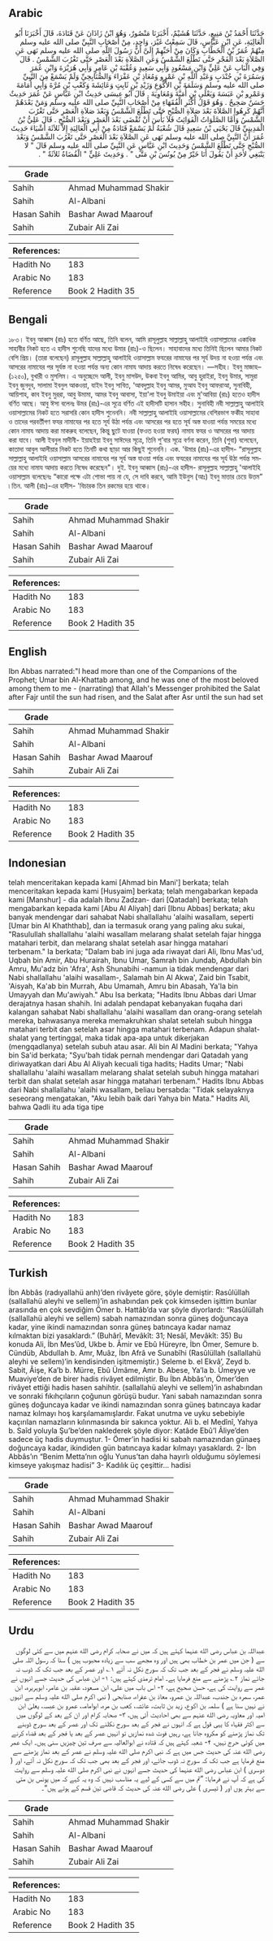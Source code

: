 ## Arabic


<div dir="rtl" lang="ar" style={{fontSize:'larger',backgroundColor:'#f8f9fa',padding:20}}>
حَدَّثَنَا أَحْمَدُ بْنُ مَنِيعٍ، حَدَّثَنَا هُشَيْمٌ، أَخْبَرَنَا مَنْصُورٌ، وَهُوَ ابْنُ زَاذَانَ عَنْ قَتَادَةَ، قَالَ أَخْبَرَنَا أَبُو الْعَالِيَةِ، عَنِ ابْنِ عَبَّاسٍ، قَالَ سَمِعْتُ غَيْرَ، وَاحِدٍ، مِنْ أَصْحَابِ النَّبِيِّ صلى الله عليه وسلم مِنْهُمْ عُمَرُ بْنُ الْخَطَّابِ وَكَانَ مِنْ أَحَبِّهِمْ إِلَىَّ أَنَّ رَسُولَ اللَّهِ صلى الله عليه وسلم نَهَى عَنِ الصَّلاَةِ بَعْدَ الْفَجْرِ حَتَّى تَطْلُعَ الشَّمْسُ وَعَنِ الصَّلاَةِ بَعْدَ الْعَصْرِ حَتَّى تَغْرُبَ الشَّمْسُ ‏.‏ قَالَ وَفِي الْبَابِ عَنْ عَلِيٍّ وَابْنِ مَسْعُودٍ وَأَبِي سَعِيدٍ وَعُقْبَةَ بْنِ عَامِرٍ وَأَبِي هُرَيْرَةَ وَابْنِ عُمَرَ وَسَمُرَةَ بْنِ جُنْدَبٍ وَعَبْدِ اللَّهِ بْنِ عَمْرٍو وَمُعَاذِ بْنِ عَفْرَاءَ وَالصُّنَابِحِيِّ وَلَمْ يَسْمَعْ مِنَ النَّبِيِّ صلى الله عليه وسلم وَسَلَمَةَ بْنِ الأَكْوَعِ وَزَيْدِ بْنِ ثَابِتٍ وَعَائِشَةَ وَكَعْبِ بْنِ مُرَّةَ وَأَبِي أُمَامَةَ وَعَمْرِو بْنِ عَبَسَةَ وَيَعْلَى بْنِ أُمَيَّةَ وَمُعَاوِيَةَ ‏.‏ قَالَ أَبُو عِيسَى حَدِيثُ ابْنِ عَبَّاسٍ عَنْ عُمَرَ حَدِيثٌ حَسَنٌ صَحِيحٌ ‏.‏ وَهُوَ قَوْلُ أَكْثَرِ الْفُقَهَاءِ مِنْ أَصْحَابِ النَّبِيِّ صلى الله عليه وسلم وَمَنْ بَعْدَهُمْ أَنَّهُمْ كَرِهُوا الصَّلاَةَ بَعْدَ صَلاَةِ الصُّبْحِ حَتَّى تَطْلُعَ الشَّمْسُ وَبَعْدَ صَلاَةِ الْعَصْرِ حَتَّى تَغْرُبَ الشَّمْسُ وَأَمَّا الصَّلَوَاتُ الْفَوَائِتُ فَلاَ بَأْسَ أَنْ تُقْضَى بَعْدَ الْعَصْرِ وَبَعْدَ الصُّبْحِ ‏.‏ قَالَ عَلِيُّ بْنُ الْمَدِينِيِّ قَالَ يَحْيَى بْنُ سَعِيدٍ قَالَ شُعْبَةُ لَمْ يَسْمَعْ قَتَادَةُ مِنْ أَبِي الْعَالِيَةِ إِلاَّ ثَلاَثَةَ أَشْيَاءَ حَدِيثَ عُمَرَ أَنَّ النَّبِيَّ صلى الله عليه وسلم نَهَى عَنِ الصَّلاَةِ بَعْدَ الْعَصْرِ حَتَّى تَغْرُبَ الشَّمْسُ وَبَعْدَ الصُّبْحِ حَتَّى تَطْلُعَ الشَّمْسُ وَحَدِيثَ ابْنِ عَبَّاسٍ عَنِ النَّبِيِّ صلى الله عليه وسلم قَالَ ‏"‏ لا يَنْبَغِي لأَحَدٍ أَنْ يَقُولَ أَنَا خَيْرٌ مِنْ يُونُسَ بْنِ مَتَّى ‏"‏ ‏.‏ وَحَدِيثَ عَلِيٍّ ‏"‏ الْقُضَاةُ ثَلاَثَةٌ ‏"‏ ‏.‏
</div>
<div style={{backgroundColor:'#f8f9fa',padding:20, marginBottom: 10}}><table> <thead> <tr> <th>Grade</th> <th></th> </tr> </thead> <tbody> <tr><td>Sahih</td><td>Ahmad Muhammad Shakir</td></tr><tr><td>Sahih</td><td>Al-Albani</td></tr><tr><td>Hasan Sahih</td><td>Bashar Awad Maarouf</td></tr><tr><td>Sahih</td><td>Zubair Ali Zai</td></tr></tbody></table><table> <thead> <tr> <th>References:</th> <th></th> </tr> </thead> <tbody><tr><td>Hadith No</td><td>183</td></tr><tr><td>Arabic No</td><td>183</td></tr><tr><td>Reference</td><td>Book 2 Hadith 35</td></tr></tbody></table></div>

## Bengali


<div dir="ltr" lang="bn" style={{fontSize:'larger',backgroundColor:'#f8f9fa',padding:20}}>
১৮৩। ইবনু আব্বাস (রাঃ) হতে বর্ণিত আছে, তিনি বলেন, আমি রাসূলুল্লাহ সাল্লাল্লাহু আলাইহি ওয়াসাল্লামের একাধিক সাহাবীর নিকট হতে এ হাদীস শুনেছি যাদের মধ্যে উমার (রাঃ)-ও ছিলেন। সাহাবাদের মধ্যে তিনিই ছিলেন আমার নিকট বেশি প্রিয়। (তারা বলেছেন) রাসূলুল্লাহ সাল্লাল্লাহু আলাইহি ওয়াসাল্লাম ফযরের নামাযের পর সূর্য উদয় না হওয়া পর্যন্ত এবং আসরের নামাযের পর সূর্যস্ত না হওয়া পর্যন্ত অন্য কোন নামায আদায় করতে নিষেধ করেছেন। —সহীহ। ইবনু মাজাহ– (১২৫০), বুখারী ও মুসলিম। এ অনুচ্ছেদে আলী, ইবনু মাসউদ, উকবা ইবনু আমির, আবু হুরাইরা, ইবনু উমার, সামুরা ইবনু জুনদুব, সালামা ইবনুল আকওয়া, যাইদ ইবনু সাবিত, ‘আবদুল্লাহ ইবনু আমর, মুআয ইবনু আফরাআ, সুনাবিহী, আয়িশাহ, কাব ইবনু মুররা, আবু উমামা, আমর ইবনু আবাসা, ইয়া'লা ইবনু উমাইয়া এবং মু'আবিয়া (রাঃ) হতেও হাদীস বর্ণিত আছে। আবু ঈসা বলেনঃ উমর (রাঃ)-এর সূত্রে বর্ণিত এই হাদীসটি হাসান সহীহ। সুনাবিহী নবী সাল্লাল্লাহু আলাইহি ওয়াসাল্লামের নিকট হতে সরাসরি কোন হাদীস শুনেননি। নবী সাল্লাল্লাহু আলাইহি ওয়াসাল্লামের বেশিরভাগ ফকীহ সাহাবা ও তাদের পরবর্তীগণ ফযর নামাযের পর হতে সূর্য উঠা পর্যন্ত এবং আসরের পর হতে সূর্য অস্ত যাওয়া পর্যন্ত সময়ের মধ্যে কোন নামায আদায় করা মাকরুহ বলেছেন, কিন্তু ছুটে যাওয়া (ফওত হওয়া ফরয) নামায ফযর ও আসরের পর আদায় করা যাবে। আলী ইবনুল মাদীনী- ইয়াহইয়া ইবনু সাঈদের সূত্রে, তিনি শু’বার সূত্রে বর্ণনা করেন, তিনি (শুবা) বলেছেন, কাতাদা আবুল আলীয়ার নিকট হতে তিনটি কথা ছাড়া আর কিছুই শুনেননি। এক. 'উমার (রাঃ)-এর হাদীস- “রাসূলুল্লাহ সাল্লাল্লাহু আলাইহি ওয়াসাল্লাম আসরের নামাযের পর সূর্য অস্ত যাওয়া পর্যন্ত এবং ফযরের নামাযের পর সূর্য উঠা পর্যন্ত সময়ের মধ্যে নামায আদায় করতে নিষেধ করেছেন"। দুই. ইবনু আব্বাস (রাঃ)-এর হাদীস- রাসূলুল্লাহ সাল্লাল্লাহু 'আলাইহি ওয়াসাল্লাম বলেছেনঃ “কারো পক্ষে এটা শোভা পায় না যে, সে দাবি করবে, আমি ইউনুস (আঃ) ইবনু মাত্তার চেয়ে উত্তম” ৷ তিন. আলী (রাঃ)-এর হাদীস- 'বিচারক তিন রকমের হয়ে থাকে।
</div>
<div style={{backgroundColor:'#f8f9fa',padding:20, marginBottom: 10}}><table> <thead> <tr> <th>Grade</th> <th></th> </tr> </thead> <tbody> <tr><td>Sahih</td><td>Ahmad Muhammad Shakir</td></tr><tr><td>Sahih</td><td>Al-Albani</td></tr><tr><td>Hasan Sahih</td><td>Bashar Awad Maarouf</td></tr><tr><td>Sahih</td><td>Zubair Ali Zai</td></tr></tbody></table><table> <thead> <tr> <th>References:</th> <th></th> </tr> </thead> <tbody><tr><td>Hadith No</td><td>183</td></tr><tr><td>Arabic No</td><td>183</td></tr><tr><td>Reference</td><td>Book 2 Hadith 35</td></tr></tbody></table></div>

## English


<div dir="ltr" lang="en" style={{fontSize:'larger',backgroundColor:'#f8f9fa',padding:20}}>
Ibn Abbas narrated:"I head more than one of the Companions of the Prophet; Umar bin Al-Khattab among, and he was one of the most beloved among them to me - (narrating) that Allah's Messenger prohibited the Salat after Fajr until the sun had risen, and the Salat after Asr until the sun had set
</div>
<div style={{backgroundColor:'#f8f9fa',padding:20, marginBottom: 10}}><table> <thead> <tr> <th>Grade</th> <th></th> </tr> </thead> <tbody> <tr><td>Sahih</td><td>Ahmad Muhammad Shakir</td></tr><tr><td>Sahih</td><td>Al-Albani</td></tr><tr><td>Hasan Sahih</td><td>Bashar Awad Maarouf</td></tr><tr><td>Sahih</td><td>Zubair Ali Zai</td></tr></tbody></table><table> <thead> <tr> <th>References:</th> <th></th> </tr> </thead> <tbody><tr><td>Hadith No</td><td>183</td></tr><tr><td>Arabic No</td><td>183</td></tr><tr><td>Reference</td><td>Book 2 Hadith 35</td></tr></tbody></table></div>

## Indonesian


<div dir="ltr" lang="id" style={{fontSize:'larger',backgroundColor:'#f8f9fa',padding:20}}>
telah menceritakan kepada kami [Ahmad bin Mani'] berkata; telah menceritakan kepada kami [Husyaim] berkata; telah mengabarkan kepada kami [Manshur] - dia adalah Ibnu Zadzan- dari [Qatadah] berkata; telah mengabarkan kepada kami [Abu Al Aliyah] dari [Ibnu Abbas] berkata; aku banyak mendengar dari sahabat Nabi shallallahu 'alaihi wasallam, seperti [Umar bin Al Khaththab], dan ia termasuk orang yang paling aku sukai, "Rasulullah shallallahu 'alaihi wasallam melarang shalat setelah fajar hingga matahari terbit, dan melarang shalat setelah asar hingga matahari terbenam." Ia berkata; "Dalam bab ini juga ada riwayat dari Ali, Ibnu Mas'ud, Uqbah bin Amir, Abu Hurairah, Ibnu Umar, Samrah bin Jundab, Abdullah bin Amru, Mu'adz bin 'Afra', Ash Shunabihi -namun ia tidak mendengar dari Nabi shallallahu 'alaihi wasallam-, Salamah bin Al Akwa', Zaid bin Tsabit, 'Aisyah, Ka'ab bin Murrah, Abu Umamah, Amru bin Abasah, Ya'la bin Umayyah dan Mu'awiyah." Abu Isa berkata; "Hadits Ibnu Abbas dari Umar derajatnya hasan shahih. Ini adalah pendapat kebanyakan fuqaha dari kalangan sahabat Nabi shallallahu 'alaihi wasallam dan orang-orang setelah mereka, bahwasanya mereka memakruhkan shalat setelah subuh hingga matahari terbit dan setelah asar hingga matahari terbenam. Adapun shalat-shalat yang tertinggal, maka tidak apa-apa untuk dikerjakan (mengqadlanya) setelah subuh atau asar. Ali bin Al Madini berkata; "Yahya bin Sa'id berkata; "Syu'bah tidak pernah mendengar dari Qatadah yang diriwayatkan dari Abu Al Aliyah kecuali tiga hadits; Hadits Umar; "Nabi shallallahu 'alaihi wasallam melarang shalat setelah subuh hingga matahari terbit dan shalat setelah asar hingga matahari terbenam." Hadits Ibnu Abbas dari Nabi shallallahu 'alaihi wasallam, beliau bersabda: "Tidak selayaknya seseorang mengatakan, "Aku lebih baik dari Yahya bin Mata." Hadits Ali, bahwa Qadli itu ada tiga tipe
</div>
<div style={{backgroundColor:'#f8f9fa',padding:20, marginBottom: 10}}><table> <thead> <tr> <th>Grade</th> <th></th> </tr> </thead> <tbody> <tr><td>Sahih</td><td>Ahmad Muhammad Shakir</td></tr><tr><td>Sahih</td><td>Al-Albani</td></tr><tr><td>Hasan Sahih</td><td>Bashar Awad Maarouf</td></tr><tr><td>Sahih</td><td>Zubair Ali Zai</td></tr></tbody></table><table> <thead> <tr> <th>References:</th> <th></th> </tr> </thead> <tbody><tr><td>Hadith No</td><td>183</td></tr><tr><td>Arabic No</td><td>183</td></tr><tr><td>Reference</td><td>Book 2 Hadith 35</td></tr></tbody></table></div>

## Turkish


<div dir="ltr" lang="tr" style={{fontSize:'larger',backgroundColor:'#f8f9fa',padding:20}}>
İbn Abbâs (radıyallahü anh)’den rivâyete göre, şöyle demiştir: Rasûlüllah (sallallahü aleyhi ve sellem)’in ashabından pek çok kimseden işittim bunlar arasında en çok sevdiğim Ömer b. Hattâb’da var şöyle diyorlardı: “Rasûlüllah (sallallahü aleyhi ve sellem) sabah namazından sonra güneş doğuncaya kadar, yine ikindi namazından sonra güneş batıncaya kadar namaz kılmaktan bizi yasaklardı.” (Buhârî, Mevâkît: 31; Nesâî, Mevâkît: 35) Bu konuda Ali, İbn Mes’ûd, Ukbe b. Âmir ve Ebû Hüreyre, İbn Ömer, Semure b. Cündüb, Abdullah b. Amr, Muâz, İbn Afrâ ve Sunabîhi (Rasûlüllah (sallallahü aleyhi ve sellem)’in kendisinden işitmemiştir.) Seleme b. el Ekvâ’, Zeyd b. Sabit, Âişe, Ka’b b. Mürre, Ebû Ümâme, Amr b. Abese, Ya’la b. Ümeyye ve Muaviye’den de birer hadis rivâyet edilmiştir. Bu İbn Abbâs’ın, Ömer’den rivâyet ettiği hadis hasen sahihtir. (sallallahü aleyhi ve sellem)’in ashabından ve sonraki fıkıhçıların çoğunun görüşü budur. Yani sabah namazından sonra güneş doğuncaya kadar ve ikindi namazından sonra güneş batıncaya kadar namaz kılmayı hoş karşılamamışlardır. Fakat unutma ve uyku sebebiyle kaçırılan namazların kılınmasında bir sakınca yoktur. Ali b. el Medînî, Yahya b. Saîd yoluyla Şu’be’den naklederek şöyle diyor: Katâde Ebû’l Âliye’den sadece üç hadis duymuştur. 1- Ömer’in hadisi ki sabah namazından günaeş doğuncaya kadar, ikindiden gün batıncaya kadar kılmayı yasaklardı. 2- İbn Abbâs’ın “Benim Metta’nın oğlu Yunus’tan daha hayırlı olduğumu söylemesi kimseye yakışmaz hadisi” 3- Kadılık üç çeşittir… hadisi
</div>
<div style={{backgroundColor:'#f8f9fa',padding:20, marginBottom: 10}}><table> <thead> <tr> <th>Grade</th> <th></th> </tr> </thead> <tbody> <tr><td>Sahih</td><td>Ahmad Muhammad Shakir</td></tr><tr><td>Sahih</td><td>Al-Albani</td></tr><tr><td>Hasan Sahih</td><td>Bashar Awad Maarouf</td></tr><tr><td>Sahih</td><td>Zubair Ali Zai</td></tr></tbody></table><table> <thead> <tr> <th>References:</th> <th></th> </tr> </thead> <tbody><tr><td>Hadith No</td><td>183</td></tr><tr><td>Arabic No</td><td>183</td></tr><tr><td>Reference</td><td>Book 2 Hadith 35</td></tr></tbody></table></div>

## Urdu


<div dir="rtl" lang="ur" style={{fontSize:'larger',backgroundColor:'#f8f9fa',padding:20}}>
عبداللہ بن عباس رضی الله عنہما کہتے ہیں کہ میں نے صحابہ کرام رضی الله عنہم میں سے کئی لوگوں سے ( جن میں عمر بن خطاب بھی ہیں اور وہ مجھے سب سے زیادہ محبوب ہیں ) سنا کہ رسول اللہ صلی الله علیہ وسلم نے فجر کے بعد جب تک کہ سورج نکل نہ آئے ۱؎ اور عصر کے بعد جب تک کہ ڈوب نہ جائے نماز ۲؎ پڑھنے سے منع فرمایا ہے۔ امام ترمذی کہتے ہیں: ۱- ابن عباس کی حدیث جسے انہوں نے عمر سے روایت کی ہے، حسن صحیح ہے، ۲- اس باب میں علی، ابن مسعود، عقبہ بن عامر، ابوہریرہ، ابن عمر، سمرہ بن جندب، عبداللہ بن عمرو، معاذ بن عفراء، صنابحی ( نبی اکرم صلی الله علیہ وسلم سے انہوں نے نہیں سنا ہے ) سلمہ بن اکوع، زید بن ثابت، عائشہ، کعب بن مرہ، ابوامامہ، عمرو بن عبسہ، یعلیٰ ابن امیہ اور معاویہ رضی الله عنہم سے بھی احادیث آئی ہیں، ۳- صحابہ کرام اور ان کے بعد کے لوگوں میں سے اکثر فقہاء کا یہی قول ہے کہ انہوں نے فجر کے بعد سورج نکلنے تک اور عصر کے بعد سورج ڈوبنے تک نماز پڑھنے کو مکروہ جانا ہے، رہیں فوت شدہ نمازیں تو انہیں عصر کے بعد یا فجر کے بعد قضاء کرنے میں کوئی حرج نہیں، ۴- شعبہ کہتے ہیں کہ قتادہ نے ابوالعالیہ سے صرف تین چیزیں سنی ہیں۔ ایک عمر رضی الله عنہ کی حدیث جس میں ہے کہ نبی اکرم صلی الله علیہ وسلم نے عصر کے بعد نماز پڑھنے سے منع فرمایا ہے جب تک کہ سورج نہ ڈوب جائے، اور فجر کے بعد بھی جب تک کہ سورج نکل نہ آئے، اور ( دوسری ) ابن عباس رضی الله عنہما کی حدیث جسے انہوں نے نبی اکرم صلی الله علیہ وسلم سے روایت کی ہے کہ آپ نے فرمایا: ”تم میں سے کسی کے لیے یہ مناسب نہیں کہ وہ یہ کہے کہ میں یونس بن متی سے بہتر ہوں اور ( تیسری ) علی رضی الله عنہ کی حدیث کہ قاضی تین قسم کے ہوتے ہیں“۔
</div>
<div style={{backgroundColor:'#f8f9fa',padding:20, marginBottom: 10}}><table> <thead> <tr> <th>Grade</th> <th></th> </tr> </thead> <tbody> <tr><td>Sahih</td><td>Ahmad Muhammad Shakir</td></tr><tr><td>Sahih</td><td>Al-Albani</td></tr><tr><td>Hasan Sahih</td><td>Bashar Awad Maarouf</td></tr><tr><td>Sahih</td><td>Zubair Ali Zai</td></tr></tbody></table><table> <thead> <tr> <th>References:</th> <th></th> </tr> </thead> <tbody><tr><td>Hadith No</td><td>183</td></tr><tr><td>Arabic No</td><td>183</td></tr><tr><td>Reference</td><td>Book 2 Hadith 35</td></tr></tbody></table></div>